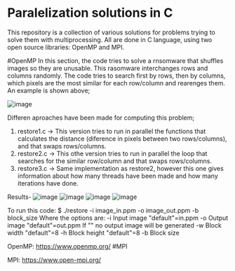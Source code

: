 # Paralelization solutions in C
  
  This repository is a collection of various solutions for problems trying to solve them with multiprocessing. All are done in C language, using two open source libraries: OpenMP and MPI.
  
  #OpenMP
  In this section, the code tries to solve a rnsomware that shuffles images so they are unusable. This rasomware interchanges rows and columns randomly.
  The code tries to search first by rows, then by columns, which pixels are the most similar for each row/column and rearenges them. An example is shown above;
  
  ![image](https://user-images.githubusercontent.com/99536660/172684008-bcfe9ddb-916c-43c5-86e2-88bd2466a774.png)

  Differen aproaches have been made for computing this problem;
  1. restore1.c -> This version tries to run in parallel the functions that calculates the distance (diference in pixels between two rows/columns), and that swaps rows/columns.
  2. restore2.c -> This othe version tries to run in parallel the loop that searches for the similar row/column and that swaps rows/columns.
  3. restore3.c -> Same implementation as restore2, however this one gives information about how many threads have been made and how many iterations have done.
 
  Results-
      ![image](https://user-images.githubusercontent.com/99536660/172688090-0e5292b5-f812-4e12-953a-0968229b7cd9.png)
      ![image](https://user-images.githubusercontent.com/99536660/172688222-b360f315-ee15-49a6-8385-0a9c9badb82e.png)
      ![image](https://user-images.githubusercontent.com/99536660/172688276-0989b93e-223f-4f02-9092-8926966364bd.png)
      ![image](https://user-images.githubusercontent.com/99536660/172688320-55ec2f0f-507d-4199-81b4-19640163a712.png)

 
  To run this code: $ ./restore -i image_in.ppm -o image_out.ppm -b block_size
  Where the options are:  -i Input image "default"=in.ppm
                          -o  Output image "default"=out.ppm  If "" no output image will be generated
                          -w  Block width "default"=8
                          -h  Block height "default"=8
                          -b  Block size 
  
  
  OpenMP: https://www.openmp.org/
  #MPI
  
  
  
  
  
  MPI: https://www.open-mpi.org/
